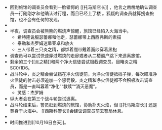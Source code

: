 - 回到旅馆的调查员会看到一脸错愕的 [[托马斯店长]] ，他言之凿凿地确认调查员一行刚刚才和他确认过行程，而且已经上了楼 。狐疑的调查员就算搜查旅馆，也不会有任何的发现。
-
- 半夜，调查员会被熊熊的燃烧声惊醒，旅馆已经陷入火海当中。
	- 希特隆说服瑟蕾娜和他走，瑟蕾娜带上西西弗斯的素描
	- 泰勒和杰罗姆迷晕亚卓和放火
	- 三人带着三只炎之精，都绑着绷带戴着面纱穿着黑袍
- 调查员可以尝试快速穿过燃烧的走廊或者从二楼窗户跳下来逃离旅馆。
- 剩余的三个[[炎之精]]和两个净火信徒尝试阻截调查员。目睹炎之精SC0/1D6。
- 战斗轮中，炎之精会尝试挡在净火信徒前，为净火信徒抵挡子弹，每次瞄准净火信徒的射击必须追加一个惩罚骰。炎之精和净火信徒都不会积极攻击调查员，而是一直叫嚣着“净化”“救赎”“消灭恶魔”。
	- 灵感：杰罗姆
- 纵火者会在第三个战斗轮尝试逃离。
- 战斗轮结束后，警员赶到燃烧的旅馆，协助扑灭火焰，但 [[托马斯店长]] 还是葬身于火海中。
  [[西斯科警长]]会建议调查员前去警局休息。
-
- 时间推进到[[10月16日白天]]。